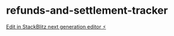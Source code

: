 # refunds-and-settlement-tracker

[Edit in StackBlitz next generation editor ⚡️](https://stackblitz.com/~/github.com/hriday189/refunds-and-settlement-tracker)